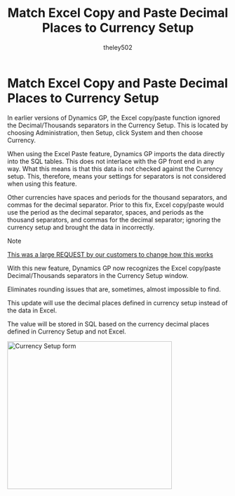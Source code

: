 ﻿---
title: Match Excel Copy and Paste Decimal Places to Currency Setup 
description: New in October 2020 - Match Excel Copy and Paste Decimal Places to Currency Setup
ms.date: 09-30-2020
ms.topic: article
ms.prod: dynamics-gp
author: theley502
ms.author: theley
manager: edupont
---

# Match Excel Copy and Paste Decimal Places to Currency Setup

In earlier versions of Dynamics GP, the Excel copy/paste function ignored the Decimal/Thousands separators in the Currency Setup. This is located by choosing Administration, then Setup, click System and then choose Currency.

When using the Excel Paste feature, Dynamics GP imports the data directly into the SQL tables. This does not interlace with the GP front end in any way. What this means is that this data is not checked against the Currency setup. This, therefore, means your settings for separators is not considered when using this feature.

Other currencies have spaces and periods for the thousand separators, and commas for the decimal separator. Prior to this fix, Excel copy/paste would use the period as the decimal separator, spaces, and periods as the thousand separators, and commas for the decimal separator; ignoring the currency setup and brought the data in incorrectly.

> [!NOTE]
> [This was a large REQUEST by our customers to change how this works ](https://experience.dynamics.com/ideas/idea/?ideaid=3ade4137-e639-e811-bbd3-0003ff68aa57)

With this new feature, Dynamics GP now recognizes the Excel copy/paste Decimal/Thousands separators in the Currency Setup window.

Eliminates rounding issues that are, sometimes, almost impossible to find.

This update will use the decimal places defined in currency setup instead of the data in Excel.

The value will be stored in SQL based on the currency decimal places defined in Currency Setup and not Excel.

<img src="media/image19.jpg" alt="Currency Setup form" width="375" height="336" />


